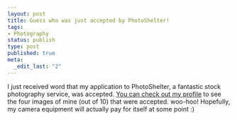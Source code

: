 ```yaml
--- 
layout: post
title: Guess who was just accepted by PhotoShelter!
tags: 
- Photography
status: publish
type: post
published: true
meta: 
  _edit_last: "2"
---
```

I just received word that my application to PhotoShelter, a fantastic stock photography service, was accepted. <a href="http://psc.photoshelter.com/user/aaronbrethorst">You can check out my profile</a> to see the four images of mine (out of 10) that were accepted. woo-hoo! Hopefully, my camera equipment will actually pay for itself at some point :)
